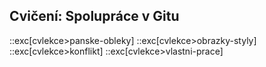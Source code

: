## Cvičení: Spolupráce v Gitu

::exc[cvlekce>panske-obleky]
::exc[cvlekce>obrazky-styly]
::exc[cvlekce>konflikt]
::exc[cvlekce>vlastni-prace]
